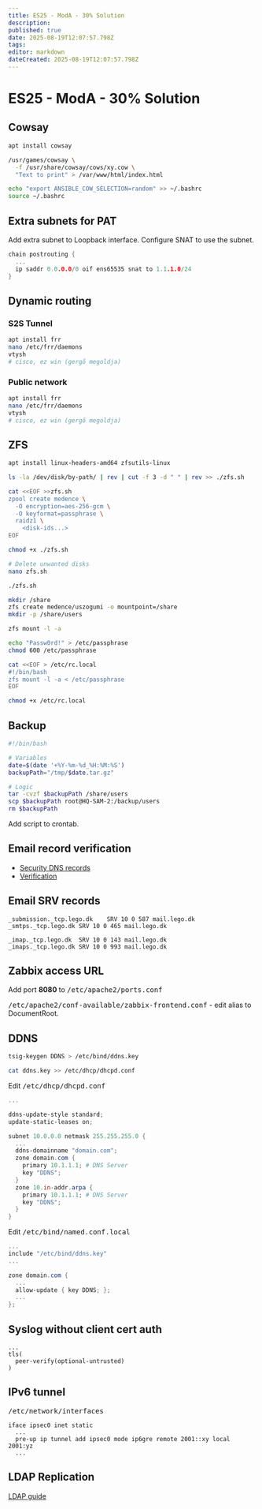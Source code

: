 ```yaml
---
title: ES25 - ModA - 30% Solution
description: 
published: true
date: 2025-08-19T12:07:57.798Z
tags: 
editor: markdown
dateCreated: 2025-08-19T12:07:57.798Z
---
```


# ES25 - ModA - 30% Solution

## Cowsay

```bash
apt install cowsay

/usr/games/cowsay \
  -f /usr/share/cowsay/cows/xy.cow \
  "Text to print" > /var/www/html/index.html

echo "export ANSIBLE_COW_SELECTION=random" >> ~/.bashrc
source ~/.bashrc
```

## Extra subnets for PAT

Add extra subnet to Loopback interface. Configure SNAT to use the subnet.

```c
chain postrouting {
  ...
  ip saddr 0.0.0.0/0 oif ens65535 snat to 1.1.1.0/24
}
```

## Dynamic routing

### S2S Tunnel

```bash
apt install frr
nano /etc/frr/daemons
vtysh
# cisco, ez win (gergő megoldja)
```

### Public network

```bash
apt install frr
nano /etc/frr/daemons
vtysh
# cisco, ez win (gergő megoldja)
```

## ZFS

```bash
apt install linux-headers-amd64 zfsutils-linux

ls -la /dev/disk/by-path/ | rev | cut -f 3 -d " " | rev >> ./zfs.sh

cat <<EOF >>zfs.sh
zpool create medence \
  -O encryption=aes-256-gcm \
  -O keyformat=passphrase \
  raidz1 \
    <disk-ids...>
EOF

chmod +x ./zfs.sh

# Delete unwanted disks
nano zfs.sh

./zfs.sh

mkdir /share
zfs create medence/uszogumi -o mountpoint=/share
mkdir -p /share/users

zfs mount -l -a

echo "Passw0rd!" > /etc/passphrase
chmod 600 /etc/passphrase

cat <<EOF > /etc/rc.local
#!/bin/bash
zfs mount -l -a < /etc/passphrase
EOF

chmod +x /etc/rc.local
```

## Backup

```bash
#!/bin/bash

# Variables
date=$(date '+%Y-%m-%d_%H:%M:%S')
backupPath="/tmp/$date.tar.gz"

# Logic
tar -cvzf $backupPath /share/users
scp $backupPath root@HQ-SAM-2:/backup/users
rm $backupPath
```

Add script to crontab.

## Email record verification

- [Security DNS records](/mail/dns-records)
- [Verification](/mail/verification)

## Email SRV records

```
_submission._tcp.lego.dk	SRV	10 0 587 mail.lego.dk
_smtps._tcp.lego.dk	SRV	10 0 465 mail.lego.dk

_imap._tcp.lego.dk	SRV	10 0 143 mail.lego.dk
_imaps._tcp.lego.dk	SRV	10 0 993 mail.lego.dk
```

## Zabbix access URL

Add port **8080** to <kbd>/etc/apache2/ports.conf</kbd>

<kbd>/etc/apache2/conf-available/zabbix-frontend.conf</kbd> - edit alias to DocumentRoot.

## DDNS

```bash
tsig-keygen DDNS > /etc/bind/ddns.key

cat ddns.key >> /etc/dhcp/dhcpd.conf
```

Edit <kbd>/etc/dhcp/dhcpd.conf</kbd>
```powershell
...

ddns-update-style standard;
update-static-leases on;

subnet 10.0.0.0 netmask 255.255.255.0 {
  ...
  ddns-domainname "domain.com";
  zone domain.com {
    primary 10.1.1.1; # DNS Server
    key "DDNS";
  }
  zone 10.in-addr.arpa {
    primary 10.1.1.1; # DNS Server
    key "DDNS";
  }
}
```

Edit <kbd>/etc/bind/named.conf.local</kbd>

```powershell
...
include "/etc/bind/ddns.key"
...

zone domain.com {
  ...
  allow-update { key DDNS; };
  ...
};
```

## Syslog without client cert auth

```
...
tls(
  peer-verify(optional-untrusted)
)
```

## IPv6 tunnel

<kbd>/etc/network/interfaces</kbd>
```
iface ipsec0 inet static
  ...
  pre-up ip tunnel add ipsec0 mode ip6gre remote 2001::xy local 2001:yz
  ...
```

## LDAP Replication

[LDAP guide](/directory-services/openldap#replication)

